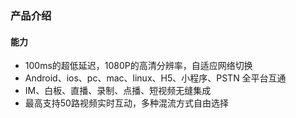 ### 产品介绍


#### 能力

 * 100ms的超低延迟，1080P的高清分辨率，自适应网络切换
 * Android、ios、pc、mac、linux、H5、小程序、PSTN 全平台互通
 * IM、白板、直播、录制、点播、短视频无缝集成
 * 最高支持50路视频实时互动，多种混流方式自由选择